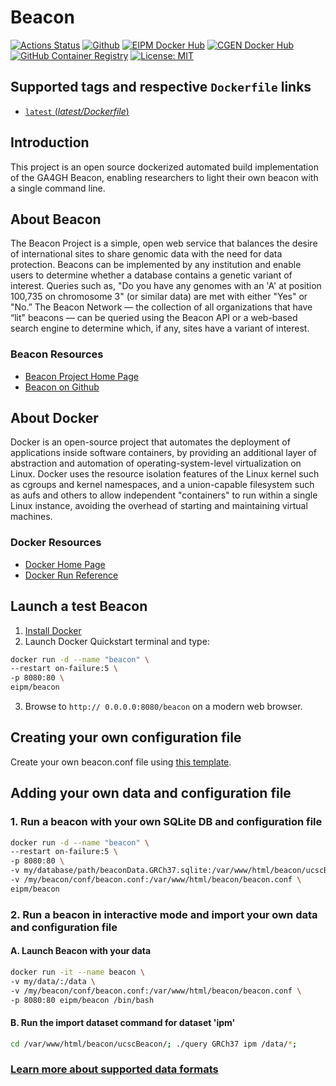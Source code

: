 # Beacon

[![Actions Status](https://github.com/eipm/beacon/workflows/Docker/badge.svg)](https://github.com/eipm/beacon/actions) [![Github](https://img.shields.io/badge/github-1.0.0-green?style=flat&logo=github)](https://github.com/eipm/beacon) [![EIPM Docker Hub](https://img.shields.io/badge/EIPM%20docker%20hub-1.0.0-blue?style=flat&logo=docker)](https://hub.docker.com/repository/docker/eipm/beacon) [![CGEN Docker Hub](https://img.shields.io/badge/CGEN%20docker%20hub-1.0.0-blue?style=flat&logo=docker)](https://hub.docker.com/repository/docker/cgen/beacon) [![GitHub Container Registry](https://img.shields.io/badge/GitHub%20Container%20Registry-1.0.0-blue?style=flat&logo=docker)](https://github.com/orgs/eipm/packages/container/package/beacon) [![License: MIT](https://img.shields.io/badge/License-MIT-yellow.svg)](https://opensource.org/licenses/MIT)

## Supported tags and respective `Dockerfile` links

- [`latest` (*latest/Dockerfile*)](/Dockerfile)

## Introduction

This project is an open source dockerized automated build implementation of the GA4GH Beacon, enabling researchers to light their own beacon with a single command line.

## About Beacon

The Beacon Project is a simple, open web service that balances the desire of international sites to share genomic data with the need for data protection. Beacons can be implemented by any institution and enable users to determine whether a database contains a genetic variant of interest. Queries such as, "Do you have any genomes with an 'A' at position 100,735 on chromosome 3" (or similar data) are met with either "Yes" or "No.” The Beacon Network — the collection of all organizations that have “lit" beacons — can be queried using the Beacon API or a web-based search engine to determine which, if any, sites have a variant of interest.

### Beacon Resources

- [Beacon Project Home Page](http://ga4gh.org/#/beacon)
- [Beacon on Github](https://github.com/maximilianh/ucscBeacon)

## About Docker

Docker is an open-source project that automates the deployment of applications inside software containers, by providing an additional layer of abstraction and automation of operating-system-level virtualization on Linux. Docker uses the resource isolation features of the Linux kernel such as cgroups and kernel namespaces, and a union-capable filesystem such as aufs and others to allow independent "containers" to run within a single Linux instance, avoiding the overhead of starting and maintaining virtual machines.

### Docker Resources

- [Docker Home Page](https://www.docker.com)
- [Docker Run Reference](https://docs.docker.com/engine/reference/run/)

## Launch a test Beacon

1. [Install Docker](https://www.docker.com)
2. Launch Docker Quickstart terminal and type:

```bash
docker run -d --name "beacon" \
--restart on-failure:5 \
-p 8080:80 \
eipm/beacon
```

3. Browse to ```http:// 0.0.0.0:8080/beacon``` on a modern web browser.

## Creating your own configuration file

Create your own beacon.conf file using [this template](https://github.com/eipm/beacon/blob/master/config/beacon.conf).

## Adding your own data and configuration file

### 1. Run a beacon with your own SQLite DB and configuration file

```bash
docker run -d --name "beacon" \
--restart on-failure:5 \
-p 8080:80 \
-v my/database/path/beaconData.GRCh37.sqlite:/var/www/html/beacon/ucscBeacon/beaconData.GRCh37.sqlite \
-v /my/beacon/conf/beacon.conf:/var/www/html/beacon/beacon.conf \
eipm/beacon
```

### 2. Run a beacon in interactive mode and import your own data and configuration file

#### A. Launch Beacon with your data

```bash
docker run -it --name beacon \
-v my/data/:/data \
-v /my/beacon/conf/beacon.conf:/var/www/html/beacon/beacon.conf \
-p 8080:80 eipm/beacon /bin/bash
```

#### B. Run the import dataset command for dataset 'ipm'

```bash
cd /var/www/html/beacon/ucscBeacon/; ./query GRCh37 ipm /data/*;
```

### [Learn more about supported data formats](https://github.com/maximilianh/ucscBeacon#adding-your-own-data)
